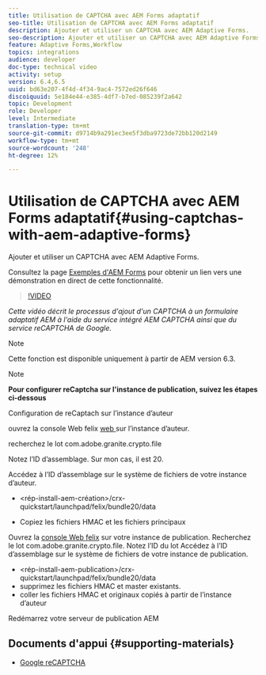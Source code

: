 ```yaml
---
title: Utilisation de CAPTCHA avec AEM Forms adaptatif
seo-title: Utilisation de CAPTCHA avec AEM Forms adaptatif
description: Ajouter et utiliser un CAPTCHA avec AEM Adaptive Forms.
seo-description: Ajouter et utiliser un CAPTCHA avec AEM Adaptive Forms.
feature: Adaptive Forms,Workflow
topics: integrations
audience: developer
doc-type: technical video
activity: setup
version: 6.4,6.5
uuid: bd63e207-4f4d-4f34-9ac4-7572ed26f646
discoiquuid: 5e184e44-e385-4df7-b7ed-085239f2a642
topic: Development
role: Developer
level: Intermediate
translation-type: tm+mt
source-git-commit: d9714b9a291ec3ee5f3dba9723de72bb120d2149
workflow-type: tm+mt
source-wordcount: '248'
ht-degree: 12%

---
```



# Utilisation de CAPTCHA avec AEM Forms adaptatif{#using-captchas-with-aem-adaptive-forms}

Ajouter et utiliser un CAPTCHA avec AEM Adaptive Forms.

Consultez la page [Exemples d&#39;AEM Forms](https://forms.enablementadobe.com/content/samples/samples.html?query=0) pour obtenir un lien vers une démonstration en direct de cette fonctionnalité.

>[!VIDEO](https://video.tv.adobe.com/v/18336/?quality=9&learn=on)

*Cette vidéo décrit le processus d&#39;ajout d&#39;un CAPTCHA à un formulaire adaptatif AEM à l&#39;aide du service intégré AEM CAPTCHA ainsi que du service reCAPTCHA de Google.*

>[!NOTE]
>
>Cette fonction est disponible uniquement à partir de AEM version 6.3.

>[!NOTE]
>
>**Pour configurer reCaptcha sur l&#39;instance de publication, suivez les étapes ci-dessous**
>
>Configuration de reCaptach sur l’instance d’auteur
>
>ouvrez la console Web felix [web ](http://localhost:4502/system/console/bundles) sur l’instance d’auteur.
>
>recherchez le lot com.adobe.granite.crypto.file
>
>Notez l’ID d’assemblage. Sur mon cas, il est 20.
>
>Accédez à l’ID d’assemblage sur le système de fichiers de votre instance d’auteur.
>
>* &lt;rép-install-aem-création>/crx-quickstart/launchpad/felix/bundle20/data
* Copiez les fichiers HMAC et les fichiers principaux

Ouvrez la [console Web felix](http://localhost:4502/system/console/bundles) sur votre instance de publication. Recherchez le lot com.adobe.granite.crypto.file. Notez l’ID du lot
Accédez à l’ID d’assemblage sur le système de fichiers de votre instance de publication.
* &lt;rép-install-aem-publication>/crx-quickstart/launchpad/felix/bundle20/data
* supprimez les fichiers HMAC et master existants.
* coller les fichiers HMAC et originaux copiés à partir de l’instance d’auteur

Redémarrez votre serveur de publication AEM

## Documents d&#39;appui {#supporting-materials}

* [Google reCAPTCHA](https://www.google.com/recaptcha)

